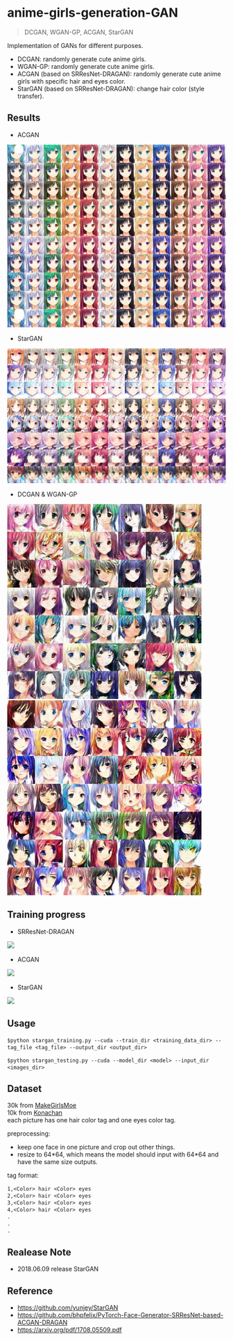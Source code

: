 # anime-girls-generation-GAN

> DCGAN, WGAN-GP, ACGAN, StarGAN

Implementation of GANs for different purposes.  

* DCGAN: randomly generate cute anime girls.
* WGAN-GP: randomly generate cute anime girls.
* ACGAN (based on SRResNet-DRAGAN): randomly generate cute anime girls with specific hair and eyes color.
* StarGAN (based on SRResNet-DRAGAN): change hair color (style transfer).

## Results
* ACGAN
<div>
    <img src='samples/main.jpg'>
</div>

* StarGAN
<div>
    <img src='samples/stargan_result.jpg'>
</div>

* DCGAN & WGAN-GP
<div>
    <img src='samples/dcgan_result.jpg'>
    <img src='samples/wgangp_result.jpg'>
</div>

## Training progress
* SRResNet-DRAGAN
<div>
    <img src='samples/sample_gan/demo.gif'>
</div>

* ACGAN  
<div>
    <img src='samples/sample_acgan/demo.gif'>
</div>

* StarGAN  
<div>
    <img src='samples/sample_stargan/demo.gif'>
</div>

## Usage
```
$python stargan_training.py --cuda --train_dir <training_data_dir> --tag_file <tag_file> --output_dir <output_dir>
```
```
$python stargan_testing.py --cuda --model_dir <model> --input_dir <images_dir>
```

## Dataset
30k from [MakeGirlsMoe](https://make.girls.moe)  
10k from [Konachan](http://konachan.net/)  
each picture has one hair color tag and one eyes color tag.  

preprocessing: 
* keep one face in one picture and crop out other things.  
* resize to 64\*64, which means the model should input with 64\*64 and have the same size outputs.  

tag format:
```
1,<Color> hair <Color> eyes 
2,<Color> hair <Color> eyes
3,<Color> hair <Color> eyes
4,<Color> hair <Color> eyes
.
.
.
```

## Realease Note
* 2018.06.09 release StarGAN

## Reference
* https://github.com/yunjey/StarGAN 
* https://github.com/bhpfelix/PyTorch-Face-Generator-SRResNet-based-ACGAN-DRAGAN
* https://arxiv.org/pdf/1708.05509.pdf

